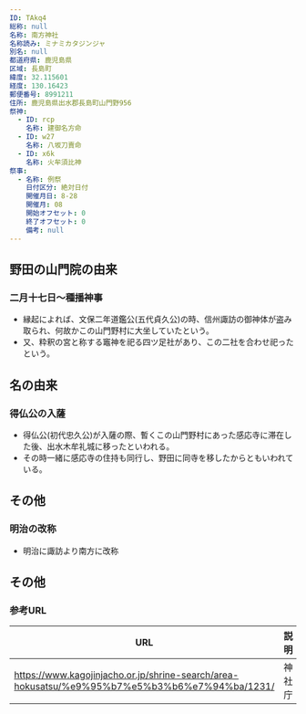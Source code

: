 ```yaml
---
ID: TAkq4
総称: null
名称: 南方神社
名称読み: ミナミカタジンジャ
別名: null
都道府県: 鹿児島県
区域: 長島町
緯度: 32.115601
経度: 130.16423
郵便番号: 8991211
住所: 鹿児島県出水郡長島町山門野956
祭神:
  - ID: rcp
    名称: 建御名方命
  - ID: w27
    名称: 八坂刀賣命
  - ID: x6k
    名称: 火牟須比神
祭事:
  - 名称: 例祭
    日付区分: 絶対日付
    開催月日: 8-28
    開催月: 08
    開始オフセット: 0
    終了オフセット: 0
    備考: null
---
```


## 野田の山門院の由来

### 二月十七日～種播神事

- 縁起によれば、文保二年道鑑公(五代貞久公)の時、信州諏訪の御神体が盗み取られ、何故かこの山門野村に大坐していたという。
- 又、粋釈の宮と称する竈神を祀る四ツ足社があり、この二社を合わせ祀ったという。

## 名の由来

### 得仏公の入薩

- 得仏公(初代忠久公)が入薩の際、暫くこの山門野村にあった感応寺に滞在した後、出水木牟礼城に移ったといわれる。
- その時一緒に感応寺の住持も同行し、野田に同寺を移したからともいわれている。

## その他

### 明治の改称

- 明治に諏訪より南方に改称

## その他

### 参考URL

| URL                                                                                           | 説明   |
| --------------------------------------------------------------------------------------------- | ------ |
| https://www.kagojinjacho.or.jp/shrine-search/area-hokusatsu/%e9%95%b7%e5%b3%b6%e7%94%ba/1231/ | 神社庁 |
